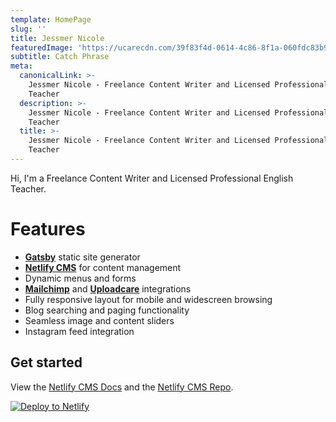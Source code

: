 ```yaml
---
template: HomePage
slug: ''
title: Jessmer Nicole
featuredImage: 'https://ucarecdn.com/39f83f4d-0614-4c86-8f1a-060fdc83b920/'
subtitle: Catch Phrase
meta:
  canonicalLink: >-
    Jessmer Nicole - Freelance Content Writer and Licensed Professional English
    Teacher
  description: >-
    Jessmer Nicole - Freelance Content Writer and Licensed Professional English
    Teacher
  title: >-
    Jessmer Nicole - Freelance Content Writer and Licensed Professional English
    Teacher
---
```

Hi, I'm a Freelance Content Writer and Licensed Professional English Teacher.

# Features

* **[Gatsby](https://gatsbyjs.org)** static site generator
* **[Netlify CMS](https://github.com/netlify/netlify-cms)** for content management
* Dynamic menus and forms
* **[Mailchimp](http://mailchimp.com)** and **[Uploadcare](https://uploadcare.com)** integrations
* Fully responsive layout for mobile and widescreen browsing
* Blog searching and paging functionality
* Seamless image and content sliders
* Instagram feed integration

## Get started

View the [Netlify CMS Docs](https://www.netlifycms.org/docs/) and the [Netlify CMS Repo](https://github.com/netlify/netlify-cms).

[![Deploy to Netlify](https://www.netlify.com/img/deploy/button.svg)](https://app.netlify.com/start/deploy?repository=https://github.com/thriveweb/yellowcake&stack=cms)
